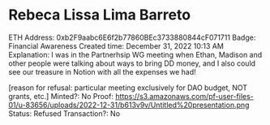 # Rebeca Lissa Lima Barreto

ETH Address: 0xb2F9aabc6E6f2b77860BEc3733880844cF071711
Badge: Financial Awareness
Created time: December 31, 2022 10:13 AM
Explanation: I was in the Partnerhsip WG meeting when Ethan, Madison and other people were talking about ways to bring DD money, and I also could see our treasure in Notion with all the expenses we had! 

[reason for refusal: particular meeting exclusively for DAO budget, NOT grants, etc.]
Minted?: No
Proof: https://s3.amazonaws.com/pf-user-files-01/u-83656/uploads/2022-12-31/b613v9v/Untitled%20presentation.png
Status: Refused
Transaction?: No